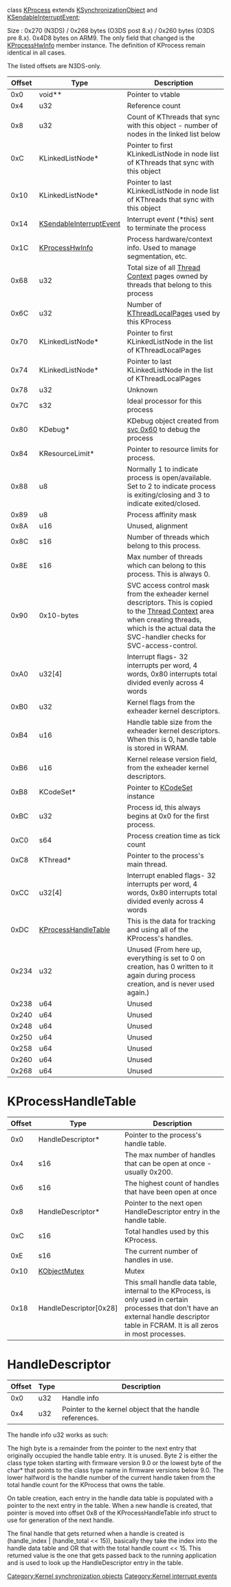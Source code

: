 class [KProcess](KProcess "wikilink") extends
[KSynchronizationObject](KSynchronizationObject "wikilink") and
[KSendableInterruptEvent](KSendableInterruptEvent "wikilink");

Size : 0x270 (N3DS) / 0x268 bytes (O3DS post 8.x) / 0x260 bytes (O3DS
pre 8.x). 0x4D8 bytes on ARM9. The only field that changed is the
[KProcessHwInfo](KProcessHwInfo "wikilink") member instance. The
definition of KProcess remain identical in all cases.

The listed offsets are N3DS-only.

| Offset | Type                                                           | Description                                                                                                                                                                                                                                   |
|--------|----------------------------------------------------------------|-----------------------------------------------------------------------------------------------------------------------------------------------------------------------------------------------------------------------------------------------|
| 0x0    | void\*\*                                                       | Pointer to vtable                                                                                                                                                                                                                             |
| 0x4    | u32                                                            | Reference count                                                                                                                                                                                                                               |
| 0x8    | u32                                                            | Count of KThreads that sync with this object - number of nodes in the linked list below                                                                                                                                                       |
| 0xC    | KLinkedListNode\*                                              | Pointer to first KLinkedListNode in node list of KThreads that sync with this object                                                                                                                                                          |
| 0x10   | KLinkedListNode\*                                              | Pointer to last KLinkedListNode in node list of KThreads that sync with this object                                                                                                                                                           |
| 0x14   | [KSendableInterruptEvent](KSendableInterruptEvent "wikilink")  | Interrupt event (\*this) sent to terminate the process                                                                                                                                                                                        |
| 0x1C   | [KProcessHwInfo](KProcessHwInfo "wikilink")                    | Process hardware/context info. Used to manage segmentation, etc.                                                                                                                                                                              |
| 0x68   | u32                                                            | Total size of all [Thread Context](Memory_layout#0xFF4XX000 "wikilink") pages owned by threads that belong to this process                                                                                                                    |
| 0x6C   | u32                                                            | Number of [KThreadLocalPages](KThreadLocalPage "wikilink") used by this KProcess                                                                                                                                                              |
| 0x70   | KLinkedListNode\*                                              | Pointer to first KLinkedListNode in the list of KThreadLocalPages                                                                                                                                                                             |
| 0x74   | KLinkedListNode\*                                              | Pointer to last KLinkedListNode in the list of KThreadLocalPages                                                                                                                                                                              |
| 0x78   | u32                                                            | Unknown                                                                                                                                                                                                                                       |
| 0x7C   | s32                                                            | Ideal processor for this process                                                                                                                                                                                                              |
| 0x80   | KDebug\*                                                       | KDebug object created from [svc 0x60](SVC "wikilink") to debug the process                                                                                                                                                                    |
| 0x84   | KResourceLimit\*                                               | Pointer to resource limits for process.                                                                                                                                                                                                       |
| 0x88   | u8                                                             | Normally 1 to indicate process is open/available. Set to 2 to indicate process is exiting/closing and 3 to indicate exited/closed.                                                                                                            |
| 0x89   | u8                                                             | Process affinity mask                                                                                                                                                                                                                         |
| 0x8A   | u16                                                            | Unused, alignment                                                                                                                                                                                                                             |
| 0x8C   | s16                                                            | Number of threads which belong to this process.                                                                                                                                                                                               |
| 0x8E   | s16                                                            | Max number of threads which can belong to this process. This is always 0.                                                                                                                                                                     |
| 0x90   | 0x10-bytes                                                     | SVC access control mask from the exheader kernel descriptors. This is copied to the [Thread Context](Memory_layout#0xFF4XX000 "wikilink") area when creating threads, which is the actual data the SVC-handler checks for SVC-access-control. |
| 0xA0   | u32\[4\]                                                       | Interrupt flags- 32 interrupts per word, 4 words, 0x80 interrupts total divided evenly across 4 words                                                                                                                                         |
| 0xB0   | u32                                                            | Kernel flags from the exheader kernel descriptors.                                                                                                                                                                                            |
| 0xB4   | u16                                                            | Handle table size from the exheader kernel descriptors. When this is 0, handle table is stored in WRAM.                                                                                                                                       |
| 0xB6   | u16                                                            | Kernel release version field, from the exheader kernel descriptors.                                                                                                                                                                           |
| 0xB8   | KCodeSet\*                                                     | Pointer to [KCodeSet](KCodeSet "wikilink") instance                                                                                                                                                                                           |
| 0xBC   | u32                                                            | Process id, this always begins at 0x0 for the first process.                                                                                                                                                                                  |
| 0xC0   | s64                                                            | Process creation time as tick count                                                                                                                                                                                                           |
| 0xC8   | KThread\*                                                      | Pointer to the process's main thread.                                                                                                                                                                                                         |
| 0xCC   | u32\[4\]                                                       | Interrupt enabled flags- 32 interrupts per word, 4 words, 0x80 interrupts total divided evenly across 4 words                                                                                                                                 |
| 0xDC   | [KProcessHandleTable](KProcess#KProcessHandleTable "wikilink") | This is the data for tracking and using all of the KProcess's handles.                                                                                                                                                                        |
| 0x234  | u32                                                            | Unused (From here up, everything is set to 0 on creation, has 0 written to it again during process creation, and is never used again.)                                                                                                        |
| 0x238  | u64                                                            | Unused                                                                                                                                                                                                                                        |
| 0x240  | u64                                                            | Unused                                                                                                                                                                                                                                        |
| 0x248  | u64                                                            | Unused                                                                                                                                                                                                                                        |
| 0x250  | u64                                                            | Unused                                                                                                                                                                                                                                        |
| 0x258  | u64                                                            | Unused                                                                                                                                                                                                                                        |
| 0x260  | u64                                                            | Unused                                                                                                                                                                                                                                        |
| 0x268  | u64                                                            | Unused                                                                                                                                                                                                                                        |

# KProcessHandleTable

| Offset | Type                                    | Description                                                                                                                                                                                |
|--------|-----------------------------------------|--------------------------------------------------------------------------------------------------------------------------------------------------------------------------------------------|
| 0x0    | HandleDescriptor\*                      | Pointer to the process's handle table.                                                                                                                                                     |
| 0x4    | s16                                     | The max number of handles that can be open at once - usually 0x200.                                                                                                                        |
| 0x6    | s16                                     | The highest count of handles that have been open at once                                                                                                                                   |
| 0x8    | HandleDescriptor\*                      | Pointer to the next open HandleDescriptor entry in the handle table.                                                                                                                       |
| 0xC    | s16                                     | Total handles used by this KProcess.                                                                                                                                                       |
| 0xE    | s16                                     | The current number of handles in use.                                                                                                                                                      |
| 0x10   | [KObjectMutex](KObjectMutex "wikilink") | Mutex                                                                                                                                                                                      |
| 0x18   | HandleDescriptor\[0x28\]                | This small handle data table, internal to the KProcess, is only used in certain processes that don't have an external handle descriptor table in FCRAM. It is all zeros in most processes. |

# HandleDescriptor

| Offset | Type | Description                                              |
|--------|------|----------------------------------------------------------|
| 0x0    | u32  | Handle info                                              |
| 0x4    | u32  | Pointer to the kernel object that the handle references. |

The handle info u32 works as such:

The high byte is a remainder from the pointer to the next entry that
originally occupied the handle table entry. It is unused. Byte 2 is
either the class type token starting with firmware version 9.0 or the
lowest byte of the char\* that points to the class type name in firmware
versions below 9.0. The lower halfword is the handle number of the
current handle taken from the total handle count for the KProcess that
owns the table.

On table creation, each entry in the handle data table is populated with
a pointer to the next entry in the table. When a new handle is created,
that pointer is moved into offset 0x8 of the KProcessHandleTable info
struct to use for generation of the next handle.

The final handle that gets returned when a handle is created is
(handle_index \| (handle_total \<\< 15)), basically they take the index
into the handle data table and OR that with the total handle count \<\<
15. This returned value is the one that gets passed back to the running
application and is used to look up the HandleDescriptor entry in the
table.

[Category:Kernel synchronization
objects](Category:Kernel_synchronization_objects "wikilink")
[Category:Kernel interrupt
events](Category:Kernel_interrupt_events "wikilink")